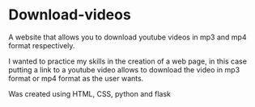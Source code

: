# Download-videos
A website that allows you to download youtube videos in mp3 and mp4 format respectively.

I wanted to practice my skills in the creation of a web page, in this case putting a link to a youtube 
video allows to download the video in mp3 format or mp4 format as the user wants.

Was created using HTML, CSS, python and flask
